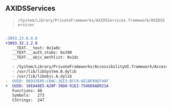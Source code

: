 ## AXIDSServices

> `/System/Library/PrivateFrameworks/AXIDSServices.framework/AXIDSServices`

```diff

-3093.23.0.0.0
+3093.32.1.2.0
   __TEXT.__text: 0x1a0c
   __TEXT.__auth_stubs: 0x290
   __TEXT.__objc_methlist: 0x1dc

   - /System/Library/PrivateFrameworks/AccessibilityUI.framework/AccessibilityUI
   - /usr/lib/libSystem.B.dylib
   - /usr/lib/libobjc.A.dylib
-  UUID: D6933E05-C60C-3EE3-BCC9-6E1BF89EF49F
+  UUID: 16EA48E5-A20F-39D0-91E2-7546E6AD021A
   Functions: 48
   Symbols:   273
   CStrings:  247

```
